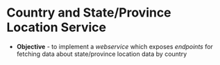 # Country and State/Province Location Service
* **Objective** - to implement a _webservice_ which exposes _endpoints_ for fetching data about state/province location data by country 
